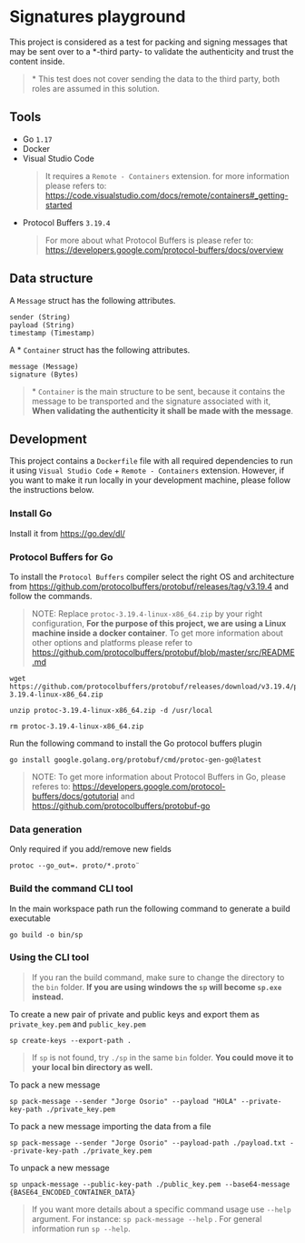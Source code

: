 # Signatures playground

This project is considered as a test for packing and signing messages that may be sent over to a *-third party- to validate the authenticity and trust the content inside.

> \* This test does not cover sending the data to the third party, both roles are assumed in this solution.

## Tools

- Go `1.17`
- Docker
- Visual Studio Code
    > It requires a `Remote - Containers` extension. for more information please refers to: https://code.visualstudio.com/docs/remote/containers#_getting-started
- Protocol Buffers `3.19.4`
    > For more about what Protocol Buffers is please refer to: https://developers.google.com/protocol-buffers/docs/overview

## Data structure

A `Message` struct has the following attributes.

```
sender (String)
payload (String)
timestamp (Timestamp)
```

A * `Container` struct has the following attributes.

```
message (Message)
signature (Bytes)
```

> \* `Container` is the main structure to be sent, because it contains the message to be transported and the signature associated with it, **When validating the authenticity it shall be made with the message**.

## Development

This project contains a `Dockerfile` file with all required dependencies to run it using `Visual Studio Code` + `Remote - Containers` extension.
However, if you want to make it run locally in your development machine, please follow the instructions below.

### Install Go

Install it from https://go.dev/dl/

### Protocol Buffers for Go

To install the `Protocol Buffers` compiler select the right OS and architecture from https://github.com/protocolbuffers/protobuf/releases/tag/v3.19.4 and follow the commands.

> NOTE: Replace `protoc-3.19.4-linux-x86_64.zip` by your right configuration, **For the purpose of this project, we are using a Linux machine inside a docker container**. To get more information about other options and platforms please refer to https://github.com/protocolbuffers/protobuf/blob/master/src/README.md

    wget https://github.com/protocolbuffers/protobuf/releases/download/v3.19.4/protoc-3.19.4-linux-x86_64.zip

    unzip protoc-3.19.4-linux-x86_64.zip -d /usr/local

    rm protoc-3.19.4-linux-x86_64.zip

Run the following command to install the Go protocol buffers plugin

    go install google.golang.org/protobuf/cmd/protoc-gen-go@latest

> NOTE: To get more information about Protocol Buffers in Go, please referes to: https://developers.google.com/protocol-buffers/docs/gotutorial and https://github.com/protocolbuffers/protobuf-go

### Data generation

Only required if you add/remove new fields

    protoc --go_out=. proto/*.proto¨

### Build the command CLI tool

In the main workspace path run the following command to generate a build executable

    go build -o bin/sp

### Using the CLI tool

> If you ran the build command, make sure to change the directory to the `bin` folder. **If you are using windows the `sp` will become `sp.exe` instead.**

To create a new pair of private and public keys and export them as `private_key.pem` and `public_key.pem`

    sp create-keys --export-path .

> If `sp` is not found, try `./sp` in the same `bin` folder. **You could move it to your local bin directory as well.**

To pack a new message

    sp pack-message --sender "Jorge Osorio" --payload "HOLA" --private-key-path ./private_key.pem

To pack a new message importing the data from a file

    sp pack-message --sender "Jorge Osorio" --payload-path ./payload.txt --private-key-path ./private_key.pem

To unpack a new message

    sp unpack-message --public-key-path ./public_key.pem --base64-message {BASE64_ENCODED_CONTAINER_DATA}

> If you want more details about a specific command usage use `--help` argument. For instance: `sp pack-message --help` . For general information run `sp --help`.